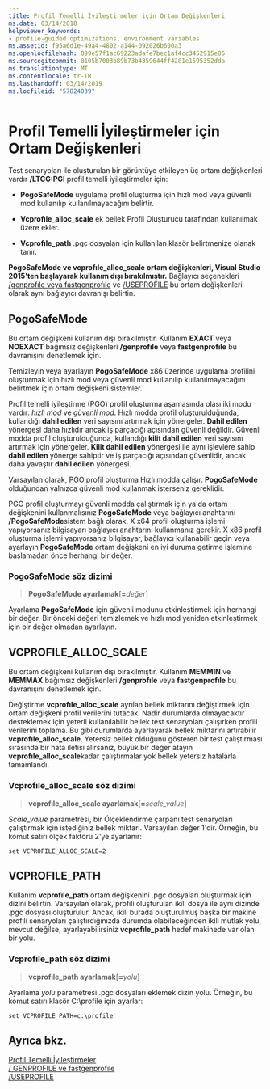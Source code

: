 ```yaml
---
title: Profil Temelli İyileştirmeler için Ortam Değişkenleri
ms.date: 03/14/2018
helpviewer_keywords:
- profile-guided optimizations, environment variables
ms.assetid: f95a6d1e-49a4-4802-a144-092026b600a3
ms.openlocfilehash: 099e57f1ac69223adafe7bec1af4cc3452915e86
ms.sourcegitcommit: 8105b7003b89b73b4359644ff4281e1595352dda
ms.translationtype: MT
ms.contentlocale: tr-TR
ms.lasthandoff: 03/14/2019
ms.locfileid: "57824039"
---
```

# <a name="environment-variables-for-profile-guided-optimizations"></a>Profil Temelli İyileştirmeler için Ortam Değişkenleri

Test senaryoları ile oluşturulan bir görüntüye etkileyen üç ortam değişkenleri vardır **/LTCG:PGI** profil temelli iyileştirmeler için:

- **PogoSafeMode** uygulama profil oluşturma için hızlı mod veya güvenli mod kullanılıp kullanılmayacağını belirtir.

- **Vcprofıle_alloc_scale** ek bellek Profil Oluşturucu tarafından kullanılmak üzere ekler.

- **Vcprofıle_path** .pgc dosyaları için kullanılan klasör belirtmenize olanak tanır.

**PogoSafeMode ve vcprofıle_alloc_scale ortam değişkenleri, Visual Studio 2015'ten başlayarak kullanım dışı bırakılmıştır.** Bağlayıcı seçenekleri [/genprofıle veya fastgenprofıle](reference/genprofile-fastgenprofile-generate-profiling-instrumented-build.md) ve [/USEPROFILE](reference/useprofile.md) bu ortam değişkenleri olarak aynı bağlayıcı davranışı belirtin.

## <a name="pogosafemode"></a>PogoSafeMode

Bu ortam değişkeni kullanım dışı bırakılmıştır. Kullanım **EXACT** veya **NOEXACT** bağımsız değişkenleri **/genprofıle** veya **fastgenprofıle** bu davranışını denetlemek için.

Temizleyin veya ayarlayın **PogoSafeMode** x86 üzerinde uygulama profilini oluşturmak için hızlı mod veya güvenli mod kullanılıp kullanılmayacağını belirtmek için ortam değişkeni sistemler.

Profil temelli iyileştirme (PGO) profil oluşturma aşamasında olası iki modu vardır: *hızlı mod* ve *güvenli mod*. Hızlı modda profil oluşturulduğunda, kullandığı **dahil edilen** veri sayısını artırmak için yönergeler. **Dahil edilen** yönergesi daha hızlıdır ancak iş parçacığı açısından güvenli değildir. Güvenli modda profil oluşturulduğunda, kullandığı **kilit dahil edilen** veri sayısını artırmak için yönergeler. **Kilit dahil edilen** yönergesi ile aynı işlevlere sahip **dahil edilen** yönerge sahiptir ve iş parçacığı açısından güvenlidir, ancak daha yavaştır **dahil edilen** yönergesi.

Varsayılan olarak, PGO profil oluşturma Hızlı modda çalışır. **PogoSafeMode** olduğundan yalnızca güvenli mod kullanmak isterseniz gereklidir.

PGO profil oluşturmayı güvenli modda çalıştırmak için ya da ortam değişkenini kullanmalısınız **PogoSafeMode** veya bağlayıcı anahtarını **/PogoSafeMode**sistem bağlı olarak. X x64 profil oluşturma işlemi yapıyorsanız bilgisayarı bağlayıcı anahtarını kullanmanız gerekir. X x86 profil oluşturma işlemi yapıyorsanız bilgisayar, bağlayıcı kullanabilir geçin veya ayarlayın **PogoSafeMode** ortam değişkeni en iyi duruma getirme işlemine başlamadan önce herhangi bir değer.

### <a name="pogosafemode-syntax"></a>PogoSafeMode söz dizimi

> **PogoSafeMode ayarlamak**[**=**_değer_]

Ayarlama **PogoSafeMode** için güvenli modunu etkinleştirmek için herhangi bir değer. Bir önceki değeri temizlemek ve hızlı mod yeniden etkinleştirmek için bir değer olmadan ayarlayın.

## <a name="vcprofileallocscale"></a>VCPROFILE_ALLOC_SCALE

Bu ortam değişkeni kullanım dışı bırakılmıştır. Kullanım **MEMMIN** ve **MEMMAX** bağımsız değişkenleri **/genprofıle** veya **fastgenprofıle** bu davranışını denetlemek için.

Değiştirme **vcprofıle_alloc_scale** ayrılan bellek miktarını değiştirmek için ortam değişkeni profil verilerini tutacak. Nadir durumlarda olmayacaktır desteklemek için yeterli kullanılabilir bellek test senaryoları çalışırken profili verilerini toplama. Bu gibi durumlarda ayarlayarak bellek miktarını artırabilir **vcprofıle_alloc_scale**. Yetersiz bellek olduğunu gösteren bir test çalıştırması sırasında bir hata iletisi alırsanız, büyük bir değer atayın **vcprofıle_alloc_scale**kadar çalıştırmalar yok bellek yetersiz hatalarla tamamlandı.

### <a name="vcprofileallocscale-syntax"></a>Vcprofıle_alloc_scale söz dizimi

> **vcprofıle_alloc_scale ayarlamak**[__=__*scale_value*]

*Scale_value* parametresi, bir Ölçeklendirme çarpanı test senaryoları çalıştırmak için istediğiniz bellek miktarı.  Varsayılan değer 1'dir. Örneğin, bu komut satırı ölçek faktörü 2'ye ayarlanır:

`set VCPROFILE_ALLOC_SCALE=2`

## <a name="vcprofilepath"></a>VCPROFILE_PATH

Kullanım **vcprofıle_path** ortam değişkenini .pgc dosyaları oluşturmak için dizini belirtin. Varsayılan olarak, profili oluşturulan ikili dosya ile aynı dizinde .pgc dosyası oluşturulur. Ancak, ikili burada oluşturulmuş başka bir makine profili senaryoları çalıştırdığınızda durumda olabileceğinden ikili mutlak yolu, mevcut değilse, ayarlayabilirsiniz **vcprofıle_path** hedef makinede var olan bir yolu.

### <a name="vcprofilepath-syntax"></a>Vcprofıle_path söz dizimi

> **vcprofıle_path ayarlamak**[**=**_yolu_]

Ayarlama *yolu* parametresi .pgc dosyaları eklemek dizin yolu. Örneğin, bu komut satırı klasör C:\profile için ayarlar:

`set VCPROFILE_PATH=c:\profile`

## <a name="see-also"></a>Ayrıca bkz.

[Profil Temelli İyileştirmeler](profile-guided-optimizations.md)<br/>
[/ GENPROFILE ve fastgenprofıle](reference/genprofile-fastgenprofile-generate-profiling-instrumented-build.md)<br/>
[/USEPROFILE](reference/useprofile.md)<br/>
